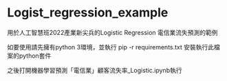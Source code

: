 # Logist_regression_example
用於人工智慧班2022產業新尖兵的Logistic Regression 電信業流失預測的範例

如要使用請先擁有python 3環境，並執行 pip -r requirements.txt 安裝執行此檔案的python套件

之後打開機器學習預測「電信業」顧客流失率_Logistic.ipynb執行
